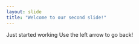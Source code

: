 ```yaml
---
layout: slide
title: "Welcome to our second slide!"
---
```

Just started working
Use the left arrow to go back!
